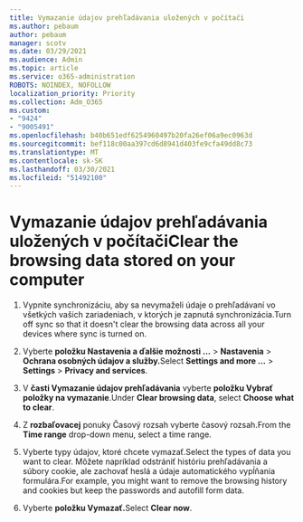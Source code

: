 ```yaml
---
title: Vymazanie údajov prehľadávania uložených v počítači
ms.author: pebaum
author: pebaum
manager: scotv
ms.date: 03/29/2021
ms.audience: Admin
ms.topic: article
ms.service: o365-administration
ROBOTS: NOINDEX, NOFOLLOW
localization_priority: Priority
ms.collection: Adm_O365
ms.custom:
- "9424"
- "9005491"
ms.openlocfilehash: b40b651edf6254960497b20fa26ef06a9ec0963d
ms.sourcegitcommit: bef118c00aa397cd6d8941d403fe9cfa49dd8c73
ms.translationtype: MT
ms.contentlocale: sk-SK
ms.lasthandoff: 03/30/2021
ms.locfileid: "51492100"
---
```

# <a name="clear-the-browsing-data-stored-on-your-computer"></a><span data-ttu-id="fdec0-102">Vymazanie údajov prehľadávania uložených v počítači</span><span class="sxs-lookup"><span data-stu-id="fdec0-102">Clear the browsing data stored on your computer</span></span>

1. <span data-ttu-id="fdec0-103">Vypnite synchronizáciu, aby sa nevymaželi údaje o prehľadávaní vo všetkých vašich zariadeniach, v ktorých je zapnutá synchronizácia.</span><span class="sxs-lookup"><span data-stu-id="fdec0-103">Turn off sync so that it doesn't clear the browsing data across all your devices where sync is turned on.</span></span>

1. <span data-ttu-id="fdec0-104">Vyberte **položku Nastavenia a ďalšie možnosti ...**  >  **Nastavenia**  >  **Ochrana osobných údajov a služby.**</span><span class="sxs-lookup"><span data-stu-id="fdec0-104">Select **Settings and more ...** > **Settings** > **Privacy and services**.</span></span>

1. <span data-ttu-id="fdec0-105">V **časti Vymazanie údajov prehľadávania** vyberte **položku Vybrať položky na vymazanie**.</span><span class="sxs-lookup"><span data-stu-id="fdec0-105">Under **Clear browsing data**, select **Choose what to clear**.</span></span>

1. <span data-ttu-id="fdec0-106">Z **rozbaľovacej** ponuky Časový rozsah vyberte časový rozsah.</span><span class="sxs-lookup"><span data-stu-id="fdec0-106">From the **Time range** drop-down menu, select a time range.</span></span>

1. <span data-ttu-id="fdec0-107">Vyberte typy údajov, ktoré chcete vymazať.</span><span class="sxs-lookup"><span data-stu-id="fdec0-107">Select the types of data you want to clear.</span></span> <span data-ttu-id="fdec0-108">Môžete napríklad odstrániť históriu prehľadávania a súbory cookie, ale zachovať heslá a údaje automatického vypĺňania formulára.</span><span class="sxs-lookup"><span data-stu-id="fdec0-108">For example, you might want to remove the browsing history and cookies but keep the passwords and autofill form data.</span></span>

1. <span data-ttu-id="fdec0-109">Vyberte **položku Vymazať.**</span><span class="sxs-lookup"><span data-stu-id="fdec0-109">Select **Clear now**.</span></span>
